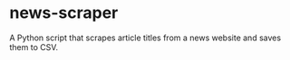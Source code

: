 # news-scraper
A Python script that scrapes article titles from a news website and saves them to CSV.
